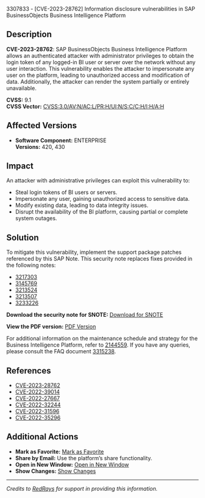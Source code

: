 3307833 - [CVE-2023-28762] Information disclosure vulnerabilities in SAP BusinessObjects Business Intelligence Platform

## Description

**CVE-2023-28762**: SAP BusinessObjects Business Intelligence Platform allows an authenticated attacker with administrator privileges to obtain the login token of any logged-in BI user or server over the network without any user interaction. This vulnerability enables the attacker to impersonate any user on the platform, leading to unauthorized access and modification of data. Additionally, the attacker can render the system partially or entirely unavailable.

**CVSS:** 9.1  
**CVSS Vector:** [CVSS:3.0/AV:N/AC:L/PR:H/UI:N/S:C/C:H/I:H/A:H](https://www.first.org/cvss/calculator/3.0#CVSS:3.0/AV:N/AC:L/PR:H/UI:N/S:C/C:H/I:H/A:H)

## Affected Versions

- **Software Component:** ENTERPRISE  
  **Versions:** 420, 430

## Impact

An attacker with administrative privileges can exploit this vulnerability to:
- Steal login tokens of BI users or servers.
- Impersonate any user, gaining unauthorized access to sensitive data.
- Modify existing data, leading to data integrity issues.
- Disrupt the availability of the BI platform, causing partial or complete system outages.

## Solution

To mitigate this vulnerability, implement the support package patches referenced by this SAP Note. This security note replaces fixes provided in the following notes:

- [3217303](https://me.sap.com/notes/3217303)
- [3145769](https://me.sap.com/notes/3145769)
- [3213524](https://me.sap.com/notes/3213524)
- [3213507](https://me.sap.com/notes/3213507)
- [3233226](https://me.sap.com/notes/3233226)

**Download the security note for SNOTE:** [Download for SNOTE](https://notesdownloads.sap.com/note/0040000000555932023)

**View the PDF version:** [PDF Version](https://userapps.support.sap.com/sap/support/sfm/notes/print/0003307833?language=en-US&token=3DA22AA200FF8BB66A8990A9EB58B885)

For additional information on the maintenance schedule and strategy for the Business Intelligence Platform, refer to [2144559](https://me.sap.com/notes/2144559). If you have any queries, please consult the FAQ document [3315238](https://me.sap.com/notes/3315238).

## References

- [CVE-2023-28762](https://www.cve.org/CVERecord?id=CVE-2023-28762)
- [CVE-2022-39014](https://www.cve.org/CVERecord?id=CVE-2022-39014)
- [CVE-2022-27667](https://www.cve.org/CVERecord?id=CVE-2022-27667)
- [CVE-2022-32244](https://www.cve.org/CVERecord?id=CVE-2022-32244)
- [CVE-2022-31596](https://www.cve.org/CVERecord?id=CVE-2022-31596)
- [CVE-2022-35296](https://www.cve.org/CVERecord?id=CVE-2022-35296)

## Additional Actions

- **Mark as Favorite:** [Mark as Favorite](https://me.sap.com/notes/0003307833/E)
- **Share by Email:** Use the platform’s share functionality.
- **Open in New Window:** [Open in New Window](https://me.sap.com/notes/0003307833/E)
- **Show Changes:** [Show Changes](https://me.sap.com/notesLatestChanges/0003307833/E/diff)

---

*Credits to [RedRays](https://redrays.io) for support in providing this information.*